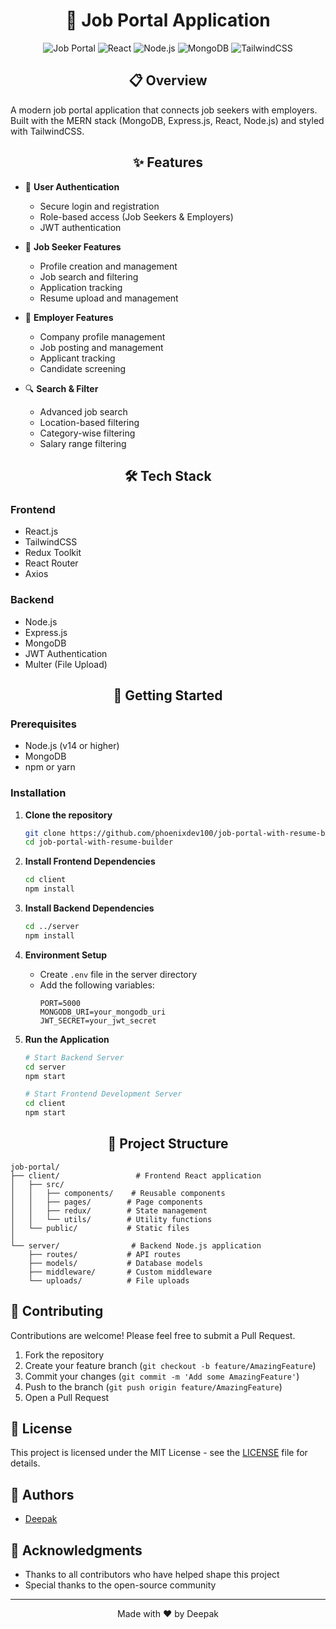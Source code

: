 <div align="center">

# 🚀 Job Portal Application

</div>

<div align="center">

![Job Portal](https://img.shields.io/badge/Job-Portal-blue)
![React](https://img.shields.io/badge/React-18.2.0-blue)
![Node.js](https://img.shields.io/badge/Node.js-Express-green)
![MongoDB](https://img.shields.io/badge/MongoDB-Database-green)
![TailwindCSS](https://img.shields.io/badge/TailwindCSS-Styling-purple)

</div>

<div align="center">

## 📋 **Overview**

</div>

A modern job portal application that connects job seekers with employers. Built with the MERN stack (MongoDB, Express.js, React, Node.js) and styled with TailwindCSS.

<div align="center">

## ✨ **Features**

</div>

- 🔐 **User Authentication**
  - Secure login and registration
  - Role-based access (Job Seekers & Employers)
  - JWT authentication

- 👥 **Job Seeker Features**
  - Profile creation and management
  - Job search and filtering
  - Application tracking
  - Resume upload and management

- 💼 **Employer Features**
  - Company profile management
  - Job posting and management
  - Applicant tracking
  - Candidate screening

- 🔍 **Search & Filter**
  - Advanced job search
  - Location-based filtering
  - Category-wise filtering
  - Salary range filtering

<div align="center">

## 🛠️ **Tech Stack**

</div>

### Frontend
- React.js
- TailwindCSS
- Redux Toolkit
- React Router
- Axios

### Backend
- Node.js
- Express.js
- MongoDB
- JWT Authentication
- Multer (File Upload)

<div align="center">

## 🚀 **Getting Started**

</div>

### **Prerequisites**
- Node.js (v14 or higher)
- MongoDB
- npm or yarn

### **Installation**

1. **Clone the repository**
   ```bash
   git clone https://github.com/phoenixdev100/job-portal-with-resume-builder.git
   cd job-portal-with-resume-builder
   ```

2. **Install Frontend Dependencies**
   ```bash
   cd client
   npm install
   ```

3. **Install Backend Dependencies**
   ```bash
   cd ../server
   npm install
   ```

4. **Environment Setup**
   - Create `.env` file in the server directory
   - Add the following variables:
     ```
     PORT=5000
     MONGODB_URI=your_mongodb_uri
     JWT_SECRET=your_jwt_secret
     ```

5. **Run the Application**
   ```bash
   # Start Backend Server
   cd server
   npm start

   # Start Frontend Development Server
   cd client
   npm start
   ```

<div align="center">

## 📁 **Project Structure**

</div>

```
job-portal/
├── client/                 # Frontend React application
│   ├── src/
│   │   ├── components/    # Reusable components
│   │   ├── pages/        # Page components
│   │   ├── redux/        # State management
│   │   └── utils/        # Utility functions
│   └── public/           # Static files
│
└── server/                # Backend Node.js application
    ├── routes/           # API routes
    ├── models/           # Database models
    ├── middleware/       # Custom middleware
    └── uploads/          # File uploads
```

## 🤝 **Contributing**

Contributions are welcome! Please feel free to submit a Pull Request.

1. Fork the repository
2. Create your feature branch (`git checkout -b feature/AmazingFeature`)
3. Commit your changes (`git commit -m 'Add some AmazingFeature'`)
4. Push to the branch (`git push origin feature/AmazingFeature`)
5. Open a Pull Request

## 📝 **License**

This project is licensed under the MIT License - see the [LICENSE](LICENSE) file for details.

## 👥 **Authors**

- [Deepak](https://phoenixdev100.tech)

## 🙏 **Acknowledgments**

- Thanks to all contributors who have helped shape this project
- Special thanks to the open-source community

---

<div align="center">

Made with ❤️ by Deepak

</div>
